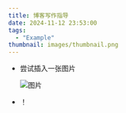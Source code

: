 ```yaml
---
title: 博客写作指导
date: 2024-11-12 23:53:00
tags:
  - "Example"
thumbnail: images/thumbnail.png
---
```


- 尝试插入一张图片

  ![图片](/images/thumbnail.png)

- ！
